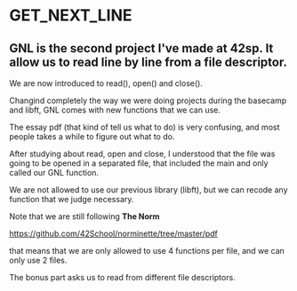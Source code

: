 # GET_NEXT_LINE
## GNL is the second project I've made at 42sp. It allow us to read line by line from a file descriptor.

We are now introduced to read(), open() and close().

Changind completely the way we were doing projects during the basecamp and libft, GNL comes with new functions that we can use.

The essay pdf (that kind of tell us what to do) is very confusing, and most people takes a while to figure out what to do.

After studying about read, open and close, I understood that the file was going to be opened in a separated file,
that included the main and only called our GNL function.

We are not allowed to use our previous library (libft), but we can recode any function that we judge necessary.

Note that we are still following **The Norm**

https://github.com/42School/norminette/tree/master/pdf

that means that we are only allowed to use 4 functions per file, and we can only use 2 files.

The bonus part asks us to read from different file descriptors.

